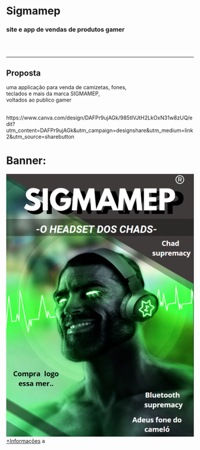 <h1>Sigmamep</h1>
<h3>site e app de vendas de produtos gamer</h3>
<br>
<br>
<hr>
<h2>Proposta</h2>
<p>uma applicação para venda de camizetas, fones,<br>
teclados e mais da marca SIGMAMEP, <br>
voltados ao publico gamer</p>
<br>
https://www.canva.com/design/DAFPr9ujAGk/985tIVJtH2LkOxN31w8zUQ/edit?utm_content=DAFPr9ujAGk&utm_campaign=designshare&utm_medium=link2&utm_source=sharebutton
<br>
<h1>Banner:</h1>
<img src="Baner.png">
<br>
<a href="https://www.notion.so/a6f9bf84f51a42118773c5c8828db075"> +Informações</a>
a
